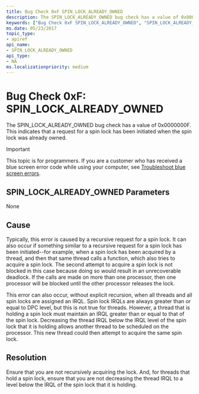 ```yaml
---
title: Bug Check 0xF SPIN_LOCK_ALREADY_OWNED
description: The SPIN_LOCK_ALREADY_OWNED bug check has a value of 0x0000000F. This indicates that a request for a spin lock has been initiated when the spin lock was already owned.
keywords: ["Bug Check 0xF SPIN_LOCK_ALREADY_OWNED", "SPIN_LOCK_ALREADY_OWNED"]
ms.date: 05/23/2017
topic_type:
- apiref
api_name:
- SPIN_LOCK_ALREADY_OWNED
api_type:
- NA
ms.localizationpriority: medium
---
```


# Bug Check 0xF: SPIN\_LOCK\_ALREADY\_OWNED


The SPIN\_LOCK\_ALREADY\_OWNED bug check has a value of 0x0000000F. This indicates that a request for a spin lock has been initiated when the spin lock was already owned.

> [!IMPORTANT]
> This topic is for programmers. If you are a customer who has received a blue screen error code while using your computer, see [Troubleshoot blue screen errors](https://www.windows.com/stopcode).


## SPIN\_LOCK\_ALREADY\_OWNED Parameters


None

Cause
-----

Typically, this error is caused by a recursive request for a spin lock. It can also occur if something similar to a recursive request for a spin lock has been initiated--for example, when a spin lock has been acquired by a thread, and then that same thread calls a function, which also tries to acquire a spin lock. The second attempt to acquire a spin lock is not blocked in this case because doing so would result in an unrecoverable deadlock. If the calls are made on more than one processor, then one processor will be blocked until the other processor releases the lock.

This error can also occur, without explicit recursion, when all threads and all spin locks are assigned an IRQL. Spin lock IRQLs are always greater than or equal to DPC level, but this is not true for threads. However, a thread that is holding a spin lock must maintain an IRQL greater than or equal to that of the spin lock. Decreasing the thread IRQL below the IRQL level of the spin lock that it is holding allows another thread to be scheduled on the processor. This new thread could then attempt to acquire the same spin lock.

Resolution
----------

Ensure that you are not recursively acquiring the lock. And, for threads that hold a spin lock, ensure that you are not decreasing the thread IRQL to a level below the IRQL of the spin lock that it is holding.

 

 




